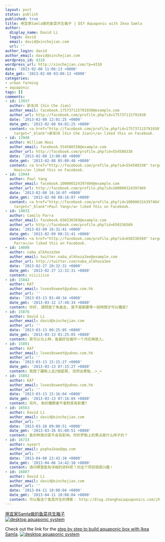 ```yaml
---
layout: post
status: publish
published: true
title: 用宜家Samla做的鱼菜共生箱子 | DIY Aquaponic with Ikea Samla
author:
  display_name: David Li
  login: david
  email: david@xinchejian.com
  url: ''
author_login: david
author_email: david@xinchejian.com
wordpress_id: 4310
wordpress_url: http://xinchejian.com/?p=4310
date: '2013-02-08 11:06:13 +0800'
date_gmt: '2013-02-08 03:06:13 +0800'
categories:
- urban farming
- aquaponic
tags: []
comments:
- id: 13937
  author: 新车间 [Xin Che Jian]
  author_email: facebook.175737115791930@example.com
  author_url: http://facebook.com/profile.php?id=175737115791930
  date: '2013-02-08 12:01:25 +0800'
  date_gmt: '2013-02-08 04:01:25 +0800'
  content: <a href="http://facebook.com/profile.php?id=175737115791930"
    target="_blank">新车间 [Xin Che Jian]</a> liked this on Facebook.
- id: 13940
  author: William Hooi
  author_email: facebook.554580338@example.com
  author_url: http://facebook.com/profile.php?id=554580338
  date: '2013-02-08 13:00:48 +0800'
  date_gmt: '2013-02-08 05:00:48 +0800'
  content: <a href="http://facebook.com/profile.php?id=554580338" target="_blank">William
    Hooi</a> liked this on Facebook.
- id: 13944
  author: Paul Yang
  author_email: facebook.100000324397404@example.com
  author_url: http://facebook.com/profile.php?id=100000324397404
  date: '2013-02-08 16:16:07 +0800'
  date_gmt: '2013-02-08 08:16:07 +0800'
  content: <a href="http://facebook.com/profile.php?id=100000324397404"
    target="_blank">Paul Yang</a> liked this on Facebook.
- id: 14033
  author: Camilo Parra
  author_email: facebook.650336569@example.com
  author_url: http://facebook.com/profile.php?id=650336569
  date: '2013-02-09 16:31:41 +0800'
  date_gmt: '2013-02-09 08:31:41 +0800'
  content: <a href="http://facebook.com/profile.php?id=650336569" target="_blank">Camilo
    Parra</a> liked this on Facebook.
- id: 14880
  author: naba_alkhoza3ee
  author_email: twitter.naba_alkhoza3ee@example.com
  author_url: http://twitter.com/naba_alkhoza3ee
  date: '2013-02-27 20:32:31 +0800'
  date_gmt: '2013-02-27 12:32:31 +0800'
  content: niiiiiice
- id: 15842
  author: KAT
  author_email: loves0sweet@yahoo.com.hk
  author_url: ''
  date: '2013-03-13 01:48:34 +0800'
  date_gmt: '2013-03-12 17:48:34 +0800'
  content: 你好, 請問放了魚進去, 是不是都要等一段時間才可以種菜?
- id: 15876
  author: David Li
  author_email: david@xinchejian.com
  author_url: ''
  date: '2013-03-13 09:25:05 +0800'
  date_gmt: '2013-03-13 01:25:05 +0800'
  content: 菜可以马上种，鱼最好在循环一个月后再放入。
- id: 15891
  author: KAT
  author_email: loves0sweet@yahoo.com.hk
  author_url: ''
  date: '2013-03-13 15:15:27 +0800'
  date_gmt: '2013-03-13 07:15:27 +0800'
  content: 我放了羅勒上去2個星期, 突然出黑點..>_<
- id: 15892
  author: KAT
  author_email: loves0sweet@yahoo.com.hk
  author_url: ''
  date: '2013-03-13 15:16:04 +0800'
  date_gmt: '2013-03-13 07:16:04 +0800'
  content: 另外, 魚的種類會不會對菜有影響?
- id: 16563
  author: David Li
  author_email: david@xinchejian.com
  author_url: ''
  date: '2013-03-26 09:00:51 +0800'
  date_gmt: '2013-03-26 01:00:51 +0800'
  content: 鱼的种类对菜不会有影响。你的罗勒上的黑点是什么样子的？
- id: 16733
  author: eyeart
  author_email: pophaibao@qq.com
  author_url: ''
  date: '2013-04-06 22:42:10 +0800'
  date_gmt: '2013-04-06 14:42:10 +0800'
  content: 请问哪里能有详细的资料呢？对这个项目很感兴趣！
- id: 16807
  author: David Li
  author_email: david@xinchejian.com
  author_url: ''
  date: '2013-04-11 18:08:04 +0800'
  date_gmt: '2013-04-11 10:08:04 +0800'
  content: 可以看这个鱼菜共生的博客： http://blog.shanghaiaquaponics.com/zh
---
```

<p><!--:zh-->
<p><a href="http://blog.shanghaiaquaponics.com/zh/2013/02/03/desktop-aquaponic-with-ikea-selma-box/" target="_blank">用宜家Samla做的鱼菜共生箱子</a><br />
<a href="http://blog.shanghaiaquaponics.com/2013/02/03/desktop-aquaponic-with-ikea-selma-box/" target="_blank"><img class="size-full wp-image-4226" alt="desktop aquaponic system" src="http://xinchejian.com/wp-content/uploads/2013/01/IMGP8610_2.jpg"/></a></p></p>
<p><!--:--><!--:en-->
<p>Check out the link for the <a href="http://blog.shanghaiaquaponics.com/2013/02/03/desktop-aquaponic-with-ikea-selma-box/" target="_blank">step by step to build aquaponic box with Ikea Samla</a>. <a href="http://blog.shanghaiaquaponics.com/2013/02/03/desktop-aquaponic-with-ikea-selma-box/" target="_blank"><img class="size-full wp-image-4226" alt="desktop aquaponic system" src="http://xinchejian.com/wp-content/uploads/2013/01/IMGP8610_2.jpg"/></a></p></p>
<p><!--:--></p>
